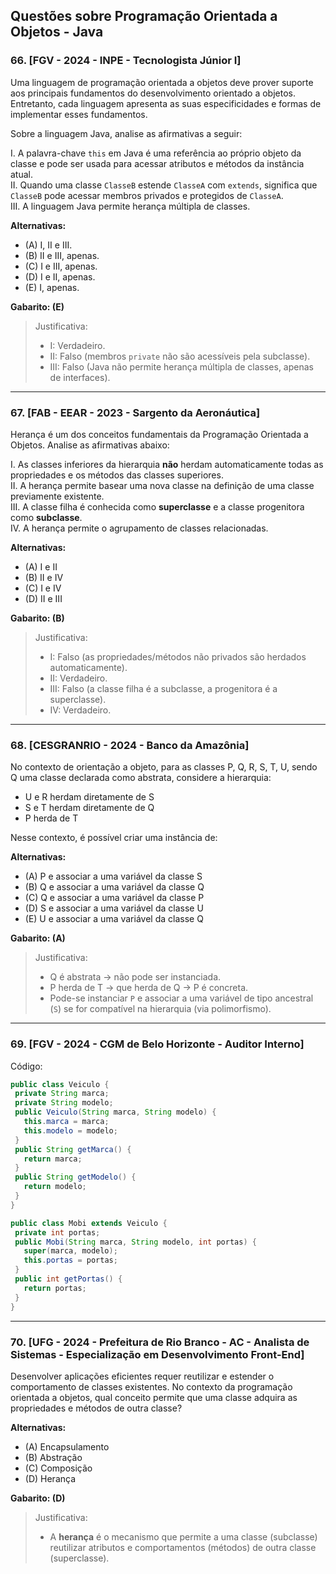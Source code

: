 ## Questões sobre Programação Orientada a Objetos - Java

### 66. [FGV - 2024 - INPE - Tecnologista Júnior I]
Uma linguagem de programação orientada a objetos deve prover suporte aos principais fundamentos do desenvolvimento orientado a objetos. Entretanto, cada linguagem apresenta as suas especificidades e formas de implementar esses fundamentos.

Sobre a linguagem Java, analise as afirmativas a seguir:

I. A palavra-chave `this` em Java é uma referência ao próprio objeto da classe e pode ser usada para acessar atributos e métodos da instância atual.  
II. Quando uma classe `ClasseB` estende `ClasseA` com `extends`, significa que `ClasseB` pode acessar membros privados e protegidos de `ClasseA`.  
III. A linguagem Java permite herança múltipla de classes.

**Alternativas:**
- (A) I, II e III.  
- (B) II e III, apenas.  
- (C) I e III, apenas.  
- (D) I e II, apenas.  
- (E) I, apenas.

**Gabarito: (E)**  
> Justificativa:
> - I: Verdadeiro.  
> - II: Falso (membros `private` não são acessíveis pela subclasse).  
> - III: Falso (Java não permite herança múltipla de classes, apenas de interfaces).

---

### 67. [FAB - EEAR - 2023 - Sargento da Aeronáutica]
Herança é um dos conceitos fundamentais da Programação Orientada a Objetos. Analise as afirmativas abaixo:

I. As classes inferiores da hierarquia **não** herdam automaticamente todas as propriedades e os métodos das classes superiores.  
II. A herança permite basear uma nova classe na definição de uma classe previamente existente.  
III. A classe filha é conhecida como **superclasse** e a classe progenitora como **subclasse**.  
IV. A herança permite o agrupamento de classes relacionadas.

**Alternativas:**
- (A) I e II  
- (B) II e IV  
- (C) I e IV  
- (D) II e III

**Gabarito: (B)**  
> Justificativa:
> - I: Falso (as propriedades/métodos não privados são herdados automaticamente).  
> - II: Verdadeiro.  
> - III: Falso (a classe filha é a subclasse, a progenitora é a superclasse).  
> - IV: Verdadeiro.

---

### 68. [CESGRANRIO - 2024 - Banco da Amazônia]
No contexto de orientação a objeto, para as classes P, Q, R, S, T, U, sendo Q uma classe declarada como abstrata, considere a hierarquia:

- U e R herdam diretamente de S  
- S e T herdam diretamente de Q  
- P herda de T

Nesse contexto, é possível criar uma instância de:

**Alternativas:**
- (A) P e associar a uma variável da classe S  
- (B) Q e associar a uma variável da classe Q  
- (C) Q e associar a uma variável da classe P  
- (D) S e associar a uma variável da classe U  
- (E) U e associar a uma variável da classe Q

**Gabarito: (A)**  
> Justificativa:
> - Q é abstrata → não pode ser instanciada.  
> - P herda de T → que herda de Q → P é concreta.  
> - Pode-se instanciar `P` e associar a uma variável de tipo ancestral (`S`) se for compatível na hierarquia (via polimorfismo).

---

### 69. [FGV - 2024 - CGM de Belo Horizonte - Auditor Interno]
Código:

```java
public class Veiculo {
 private String marca;
 private String modelo;
 public Veiculo(String marca, String modelo) {
   this.marca = marca;
   this.modelo = modelo;
 }
 public String getMarca() {
   return marca;
 }
 public String getModelo() {
   return modelo;
 }
}

public class Mobi extends Veiculo {
 private int portas;
 public Mobi(String marca, String modelo, int portas) {
   super(marca, modelo);
   this.portas = portas;
 }
 public int getPortas() {
   return portas;
 }
}
```
---


### 70. [UFG - 2024 - Prefeitura de Rio Branco - AC - Analista de Sistemas - Especialização em Desenvolvimento Front-End]  
Desenvolver aplicações eficientes requer reutilizar e estender o comportamento de classes existentes. No contexto da programação orientada a objetos, qual conceito permite que uma classe adquira as propriedades e métodos de outra classe?

**Alternativas:**
- (A) Encapsulamento  
- (B) Abstração  
- (C) Composição  
- (D) Herança

**Gabarito: (D)**  
> Justificativa:
> - A **herança** é o mecanismo que permite a uma classe (subclasse) reutilizar atributos e comportamentos (métodos) de outra classe (superclasse).
